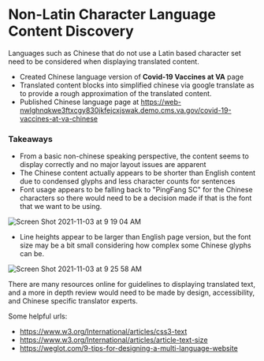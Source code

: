 # Non-Latin Character Language Content Discovery

Languages such as Chinese that do not use a Latin based character set need to be considered when displaying translated content.

- Created Chinese language version of **Covid-19 Vaccines at VA** page
- Translated content blocks into simplified chinese via google translate as to provide a rough approximation of the translated content.
- Published Chinese language page at https://web-nwlghnqkwe3ftxcgy830jkfejcxjswak.demo.cms.va.gov/covid-19-vaccines-at-va-chinese

### Takeaways

- From a basic non-chinese speaking perspective, the content seems to display correctly and no major layout issues are apparent
- The Chinese content actually appears to be shorter than English content due to condensed glyphs and less character counts for sentences
- Font usage appears to be falling back to "PingFang SC" for the Chinese characters so there would need to be a decision made if that is the font that we want to be using.

![Screen Shot 2021-11-03 at 9 19 04 AM](https://user-images.githubusercontent.com/8332986/140091853-44992a3a-a638-47bc-83a3-78e1ec053589.png)

- Line heights appear to be larger than English page version, but the font size may be a bit small considering how complex some Chinese glyphs can be.

![Screen Shot 2021-11-03 at 9 25 58 AM](https://user-images.githubusercontent.com/8332986/140091941-6cf96e53-51b3-456a-ae4c-a33c63d53e4d.png)

There are many resources online for guidelines to displaying translated text, and a more in depth review would need to be made by design, accessibility, and Chinese specific translator experts.

Some helpful urls:

- https://www.w3.org/International/articles/css3-text
- https://www.w3.org/International/articles/article-text-size
- https://weglot.com/9-tips-for-designing-a-multi-language-website
